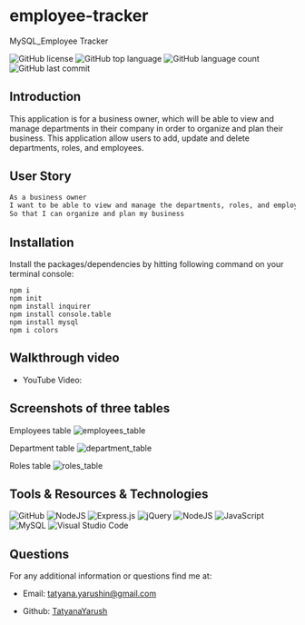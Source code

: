 # employee-tracker
MySQL_Employee Tracker

![GitHub license](https://img.shields.io/badge/license-MIT-blue.svg)
![GitHub top language](https://img.shields.io/github/languages/top/TatyanaYarush/employee-tracker?color=yellow&label=javascript&logo=javascript&logoColor=green)
![GitHub language count](https://img.shields.io/github/languages/count/TatyanaYarush/employee-tracker)
![GitHub last commit](https://img.shields.io/github/last-commit/TatyanaYarush/employee-tracker?color=yellow&logo=last%20commit&logoColor=blue)


## Introduction

This application is for a business owner, which will be able to view and manage departments in their company in order to organize and plan their business.
This application allow users to add, update and delete departments, roles, and employees.

## User Story
```md
As a business owner
I want to be able to view and manage the departments, roles, and employees in my company
So that I can organize and plan my business
```

## Installation
Install the packages/dependencies by hitting following command on your terminal console:

```
npm i
npm init
npm install inquirer
npm install console.table
npm install mysql
npm i colors
```
## Walkthrough video

 - YouTube Video:


## Screenshots of three tables

Employees table 
![employees_table](https://user-images.githubusercontent.com/70031550/118701877-34b98f00-b7e2-11eb-91db-9f3acd169144.JPG)

Department table
![department_table](https://user-images.githubusercontent.com/70031550/118702036-692d4b00-b7e2-11eb-910a-99cff3d87dde.JPG)

Roles table
![roles_table](https://user-images.githubusercontent.com/70031550/118702073-75b1a380-b7e2-11eb-8498-efd9b73540d1.JPG)



## Tools & Resources & Technologies
<p>
<img alt="GitHub" src="https://img.shields.io/badge/github-%23121011.svg?&style=for-the-badge&logo=github&logoColor=white"/>
<img alt="NodeJS" src="https://img.shields.io/badge/node.js-%2343853D.svg?&style=for-the-badge&logo=node.js&logoColor=white"/>
<img alt="Express.js" src="https://img.shields.io/badge/express.js-%23404d59.svg?&style=for-the-badge"/>
<img alt="jQuery" src="https://img.shields.io/badge/jquery-%230769AD.svg?&style=for-the-badge&logo=jquery&logoColor=white"/>
<img alt="NodeJS" src="https://img.shields.io/badge/node.js-%2343853D.svg?&style=for-the-badge&logo=node.js&logoColor=white"/>
<img alt="JavaScript" src="https://img.shields.io/badge/javascript-%23323330.svg?&style=for-the-badge&logo=javascript&logoColor=%23F7DF1E"/>
<img alt="MySQL" src="https://img.shields.io/badge/mysql-%2300f.svg?&style=for-the-badge&logo=mysql&logoColor=white"/>
<img alt="Visual Studio Code" src="https://img.shields.io/badge/VisualStudioCode-0078d7.svg?&style=for-the-badge&logo=visual-studio-code&logoColor=white"/>
</p>

</p>

 ## Questions
 For any additional information or questions find me at:

 - Email: [tatyana.yarushin@gmail.com](mailto:tatyana.yarushin@gmail.com)
 
 - Github: [TatyanaYarush](https://github.com/TatyanaYarush)
